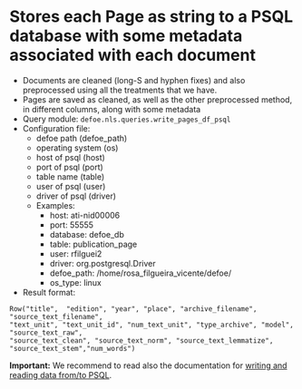 # Stores each Page as string to a PSQL database  with some metadata associated with each document

* Documents are cleaned (long-S and hyphen fixes) and also preprocessed using all the treatments that we have.
* Pages are saved as cleaned, as well as the other preprocessed method, in different columns, along with some metadata
* Query module: `defoe.nls.queries.write_pages_df_psql`
* Configuration file:
  - defoe path (defoe_path)
  - operating system (os)
  - host of psql (host)
  - port of psql (port)
  - table name (table)
  - user of psql (user)
  - driver of psql (driver)
  - Examples:
     - host: ati-nid00006
     - port: 55555
     - database: defoe_db
     - table: publication_page
     - user: rfilguei2
     - driver: org.postgresql.Driver
     - defoe_path: /home/rosa_filgueira_vicente/defoe/
     - os_type: linux
* Result format:

```
Row("title",  "edition", "year", "place", "archive_filename",  "source_text_filename", 
"text_unit", "text_unit_id", "num_text_unit", "type_archive", "model", "source_text_raw", 
"source_text_clean", "source_text_norm", "source_text_lemmatize", "source_text_stem","num_words")
```

**Important:** We recommend to read also the documentation for [writing and reading data from/to PSQL](../../doc/nls_demo_examples/nls_demo_individual_queries.md#writing-and-reading-data-fromto-postgresql-database).
